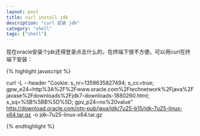 ```yaml
---
layout: post
title: curl install jdk
description: "curl 安装 jdk"
category: "shell"
tags: ["shell"]
---
```




现在oracle安装个jdk还得登录点击什么的，在终端下很不方便。可以用curl在终端下安装：

{% highlight javascript %}

curl -L --header "Cookie: s_nr=1359635827494; s_cc=true; gpw_e24=http%3A%2F%2Fwww.oracle.com%2Ftechnetwork%2Fjava%2Fjavase%2Fdownloads%2Fjdk7-downloads-1880260.html; s_sq=%5B%5BB%5D%5D; gpv_p24=no%20value" http://download.oracle.com/otn-pub/java/jdk/7u25-b15/jdk-7u25-linux-x64.tar.gz -o jdk-7u25-linux-x64.tar.gz

{% endhighlight %}